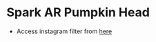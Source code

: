 # Spark AR Pumpkin Head

- Access instagram filter from [here](https://www.instagram.com/ar/345803150044756/)
